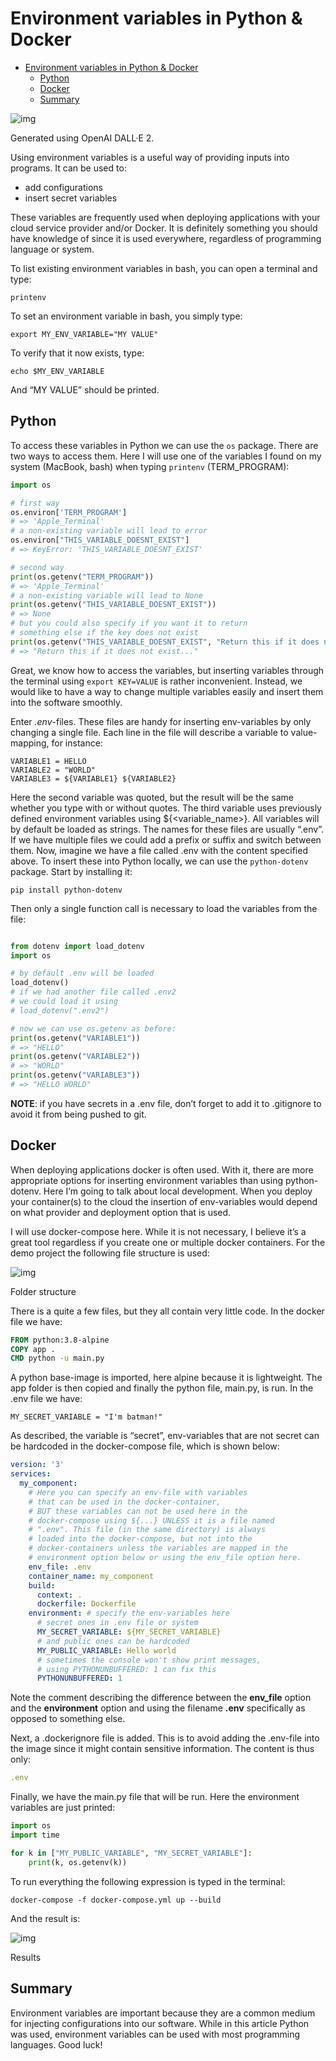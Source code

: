 # Environment variables in Python & Docker

- [Environment variables in Python \& Docker](#environment-variables-in-python--docker)
  - [Python](#python)
  - [Docker](#docker)
  - [Summary](#summary)

![img](https://miro.medium.com/v2/resize:fit:1400/1*cw4r2TQwzJnzRTqBReC49w@2x.jpeg)

Generated using OpenAI DALL·E 2.

Using environment variables is a useful way of providing inputs into programs. It can be used to:

- add configurations
- insert secret variables

These variables are frequently used when deploying applications with your cloud service provider and/or Docker. It is definitely something you should have knowledge of since it is used everywhere, regardless of programming language or system.

To list existing environment variables in bash, you can open a terminal and type:

```shell
printenv
```

To set an environment variable in bash, you simply type:

```shell
export MY_ENV_VARIABLE="MY VALUE"
```

To verify that it now exists, type:

```shell
echo $MY_ENV_VARIABLE
```

And “MY VALUE” should be printed.

## Python

To access these variables in Python we can use the `os` package. There are two ways to access them. Here I will use one of the variables I found on my system (MacBook, bash) when typing `printenv` (TERM_PROGRAM):

```py
import os

# first way
os.environ['TERM_PROGRAM']
# => 'Apple_Terminal'
# a non-existing variable will lead to error
os.environ["THIS_VARIABLE_DOESNT_EXIST"]
# => KeyError: 'THIS_VARIABLE_DOESNT_EXIST'

# second way
print(os.getenv("TERM_PROGRAM"))
# => 'Apple_Terminal'
# a non-existing variable will lead to None
print(os.getenv("THIS_VARIABLE_DOESNT_EXIST"))
# => None
# but you could also specify if you want it to return
# something else if the key does not exist
print(os.getenv("THIS_VARIABLE_DOESNT_EXIST", "Return this if it does not exist..."))
# => "Return this if it does not exist..."
```

Great, we know how to access the variables, but inserting variables through the terminal using `export KEY=VALUE` is rather inconvenient. Instead, we would like to have a way to change multiple variables easily and insert them into the software smoothly.

Enter *.env*-files. These files are handy for inserting env-variables by only changing a single file. Each line in the file will describe a variable to value-mapping, for instance:

```shell
VARIABLE1 = HELLO
VARIABLE2 = "WORLD"
VARIABLE3 = ${VARIABLE1} ${VARIABLE2}
```

Here the second variable was quoted, but the result will be the same whether you type with or without quotes. The third variable uses previously defined environment variables using ${<variable_name>}. All variables will by default be loaded as strings. The names for these files are usually “.env”. If we have multiple files we could add a prefix or suffix and switch between them. Now, imagine we have a file called .env with the content specified above. To insert these into Python locally, we can use the `python-dotenv` package. Start by installing it:

```shell
pip install python-dotenv
```

Then only a single function call is necessary to load the variables from the file:

```py

from dotenv import load_dotenv
import os

# by default .env will be loaded
load_dotenv()
# if we had another file called .env2
# we could load it using
# load_dotenv(".env2")

# now we can use os.getenv as before:
print(os.getenv("VARIABLE1"))
# => "HELLO"
print(os.getenv("VARIABLE2"))
# => "WORLD"
print(os.getenv("VARIABLE3"))
# => "HELLO WORLD"
```

**NOTE**: if you have secrets in a .env file, don’t forget to add it to .gitignore to avoid it from being pushed to git.

## Docker

When deploying applications docker is often used. With it, there are more appropriate options for inserting environment variables than using python-dotenv. Here I’m going to talk about local development. When you deploy your container(s) to the cloud the insertion of env-variables would depend on what provider and deployment option that is used.

I will use docker-compose here. While it is not necessary, I believe it’s a great tool regardless if you create one or multiple docker containers. For the demo project the following file structure is used:

![img](https://miro.medium.com/v2/resize:fit:1268/1*0uxobevVHNZXBcnOUlV4Tw.png)

Folder structure

There is a quite a few files, but they all contain very little code. In the docker file we have:

```dockerfile
FROM python:3.8-alpine
COPY app .
CMD python -u main.py
```

A python base-image is imported, here alpine because it is lightweight. The app folder is then copied and finally the python file, main.py, is run. In the .env file we have:

```shell
MY_SECRET_VARIABLE = "I'm batman!"
```

As described, the variable is “secret”, env-variables that are not secret can be hardcoded in the docker-compose file, which is shown below:

```yaml
version: '3'
services:
  my_component:
    # Here you can specify an env-file with variables
    # that can be used in the docker-container,
    # BUT these variables can not be used here in the
    # docker-compose using ${...} UNLESS it is a file named
    # ".env". This file (in the same directory) is always
    # loaded into the docker-compose, but not into the 
    # docker-containers unless the variables are mapped in the 
    # environment option below or using the env_file option here.
    env_file: .env
    container_name: my_component
    build:
      context: .
      dockerfile: Dockerfile
    environment: # specify the env-variables here
      # secret ones in .env file or system
      MY_SECRET_VARIABLE: ${MY_SECRET_VARIABLE}
      # and public ones can be hardcoded
      MY_PUBLIC_VARIABLE: Hello world
      # sometimes the console won't show print messages,
      # using PYTHONUNBUFFERED: 1 can fix this
      PYTHONUNBUFFERED: 1
```

Note the comment describing the difference between the **env_file** option and the **environment** option and using the filename **.env** specifically as opposed to something else.

Next, a .dockerignore file is added. This is to avoid adding the .env-file into the image since it might contain sensitive information. The content is thus only:

```yaml
.env
```

Finally, we have the main.py file that will be run. Here the environment variables are just printed:

```py
import os
import time

for k in ["MY_PUBLIC_VARIABLE", "MY_SECRET_VARIABLE"]:
    print(k, os.getenv(k))
```

To run everything the following expression is typed in the terminal:

```shell
docker-compose -f docker-compose.yml up --build
```

And the result is:

![img](https://miro.medium.com/v2/resize:fit:1136/1*cvtrleNkPlkJ6smCVbyJHA.png)

Results

## Summary

Environment variables are important because they are a common medium for injecting configurations into our software. While in this article Python was used, environment variables can be used with most programming languages. Good luck!
